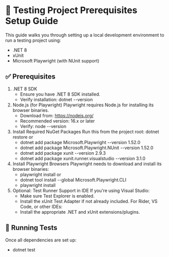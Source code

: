 # 🧪 Testing Project Prerequisites Setup Guide
This guide walks you through setting up a local development environment to run a testing project using:
- .NET 8
- xUnit
- Microsoft Playwright (with NUnit support)

## ✅ Prerequisites
1. .NET 8 SDK
   - Ensure you have .NET 8 SDK installed.
   - Verify installation:
      dotnet --version
2. Node.js (for Playwright)
   Playwright requires Node.js for installing its browser binaries.
   - Download from: https://nodejs.org/
   - Recommended version: 16.x or later
   - Verify:
   node --version
3. Install Required NuGet Packages
   Run this from the project root:
     dotnet restore
   or
    - dotnet add package Microsoft.Playwright --version 1.52.0
    - dotnet add package Microsoft.Playwright.NUnit --version 1.52.0
    - dotnet add package xunit --version 2.9.3
    - dotnet add package xunit.runner.visualstudio --version 3.1.0
4. Install Playwright Browsers
   Playwright needs to download and install its browser binaries:
     - playwright install
   or
     - dotnet tool install --global Microsoft.Playwright.CLI
     - playwright install
5. Optional: Test Runner Support in IDE
   If you're using Visual Studio:
   - Make sure Test Explorer is enabled.
   - Install the xUnit Test Adapter if not already included.
   For Rider, VS Code, or other IDEs:
   - Install the appropriate .NET and xUnit extensions/plugins.
## 🧪 Running Tests
Once all dependencies are set up:
  - dotnet test


     
     
  
